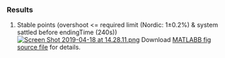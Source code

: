 ### Results

1.  Stable points (overshoot <= required limit (Nordic: 1±0.2%) & system sattled before endingTime (240s))
[![Screen Shot 2019-04-18 at 14.28.11.png](https://i.loli.net/2019/04/18/5cb87fb03733d.png)](https://i.loli.net/2019/04/18/5cb87fb03733d.png)
Download [MATLABB fig source file](https://www.dropbox.com/s/q899mh46llfdzpe/i_MATLAB-fig-result.fig?dl=0) for details.
